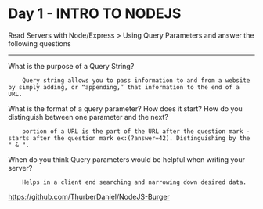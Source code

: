 # Day 1 - INTRO TO NODEJS

Read Servers with Node/Express > Using Query Parameters and answer the following questions <HR>


What is the purpose of a Query String?

        Query string allows you to pass information to and from a website by simply adding, or “appending,” that information to the end of a URL.

What is the format of a query parameter? How does it start? How do you distinguish between one parameter and the next?

        portion of a URL is the part of the URL after the question mark - starts after the question mark ex:(?answer=42). Distinguishing by the  " & ".

When do you think Query parameters would be helpful when writing your server?

        Helps in a client end searching and narrowing down desired data.


 https://github.com/ThurberDaniel/NodeJS-Burger